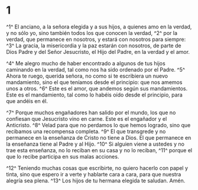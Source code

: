 # 1 
^1^ El anciano, a la señora elegida y a sus hijos, a quienes amo en la verdad, y no sólo yo, sino también todos los que conocen la verdad, ^2^ por la verdad, que permanece en nosotros, y estará con nosotros para siempre: ^3^ La gracia, la misericordia y la paz estarán con nosotros, de parte de Dios Padre y del Señor Jesucristo, el Hijo del Padre, en la verdad y el amor. 

^4^ Me alegro mucho de haber encontrado a algunos de tus hijos caminando en la verdad, tal como nos ha sido ordenado por el Padre. ^5^ Ahora te ruego, querida señora, no como si te escribiera un nuevo mandamiento, sino el que teníamos desde el principio: que nos amemos unos a otros. ^6^ Este es el amor, que andemos según sus mandamientos. Este es el mandamiento, tal como lo habéis oído desde el principio, para que andéis en él. 

^7^ Porque muchos engañadores han salido por el mundo, los que no confiesan que Jesucristo vino en carne. Este es el engañador y el Anticristo. ^8^ Velad para que no perdamos lo que hemos logrado, sino que recibamos una recompensa completa. ^9^ El que transgrede y no permanece en la enseñanza de Cristo no tiene a Dios. El que permanece en la enseñanza tiene al Padre y al Hijo. ^10^ Si alguien viene a ustedes y no trae esta enseñanza, no lo reciban en su casa y no lo reciban, ^11^ porque el que lo recibe participa en sus malas acciones. 

^12^ Teniendo muchas cosas que escribirte, no quiero hacerlo con papel y tinta, sino que espero ir a verte y hablarte cara a cara, para que nuestra alegría sea plena. ^13^ Los hijos de tu hermana elegida te saludan. Amén. 